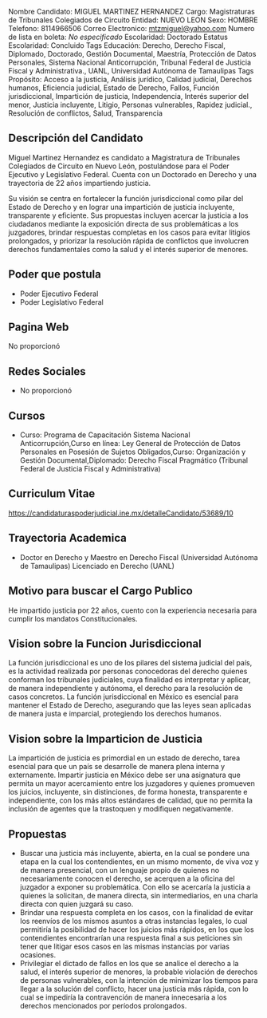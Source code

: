 Nombre Candidato: MIGUEL MARTINEZ HERNANDEZ
Cargo: Magistraturas de Tribunales Colegiados de Circuito
Entidad: NUEVO LEON
Sexo: HOMBRE
Telefono: 8114966506
Correo Electronico: mtzmiguel@yahoo.com
Numero de lista en boleta: *No especificado*
Escolaridad: Doctorado
Estatus Escolaridad: Concluido
Tags Educación: Derecho, Derecho Fiscal, Diplomado, Doctorado, Gestión Documental, Maestría, Protección de Datos Personales, Sistema Nacional Anticorrupción, Tribunal Federal de Justicia Fiscal y Administrativa., UANL, Universidad Autónoma de Tamaulipas
Tags Propósito: Acceso a la justicia, Análisis jurídico, Calidad judicial, Derechos humanos, Eficiencia judicial, Estado de Derecho, Fallos, Función jurisdiccional, Impartición de justicia, Independencia, Interés superior del menor, Justicia incluyente, Litigio, Personas vulnerables, Rapidez judicial., Resolución de conflictos, Salud, Transparencia


## Descripción del Candidato 

Miguel Martinez Hernandez es candidato a Magistratura de Tribunales Colegiados de Circuito en Nuevo León, postulándose para el Poder Ejecutivo y Legislativo Federal. Cuenta con un Doctorado en Derecho y una trayectoria de 22 años impartiendo justicia.

Su visión se centra en fortalecer la función jurisdiccional como pilar del Estado de Derecho y en lograr una impartición de justicia incluyente, transparente y eficiente. Sus propuestas incluyen acercar la justicia a los ciudadanos mediante la exposición directa de sus problemáticas a los juzgadores, brindar respuestas completas en los casos para evitar litigios prolongados, y priorizar la resolución rápida de conflictos que involucren derechos fundamentales como la salud y el interés superior de menores.


## Poder que postula

- Poder Ejecutivo Federal
- Poder Legislativo Federal


## Pagina Web

No proporcionó


## Redes Sociales

- No proporcionó


## Cursos

- Curso: Programa de Capacitación Sistema Nacional Anticorrupción,Curso en línea: Ley General de Protección de Datos Personales en Posesión de Sujetos Obligados,Curso: Organización y Gestión Documental,Diplomado: Derecho Fiscal Pragmático (Tribunal Federal de Justicia Fiscal y Administrativa)


## Curriculum Vitae

https://candidaturaspoderjudicial.ine.mx/detalleCandidato/53689/10


## Trayectoria Academica

- Doctor en Derecho y Maestro en Derecho Fiscal (Universidad Autónoma de Tamaulipas) Licenciado en Derecho (UANL)


## Motivo para buscar el Cargo Publico

He impartido justicia por 22 años, cuento con la experiencia necesaria para cumplir los mandatos Constitucionales.


## Vision sobre la Funcion Jurisdiccional

La función jurisdiccional es uno de los pilares del sistema judicial del país, es la actividad realizada por personas conocedoras del derecho quienes conforman los tribunales judiciales, cuya finalidad es interpretar y aplicar, de manera independiente y autónoma, el derecho para la resolución de casos concretos. La función jurisdiccional en México es esencial para mantener el Estado de Derecho, asegurando que las leyes sean aplicadas de manera justa e imparcial, protegiendo los derechos humanos.


## Vision sobre la Imparticion de Justicia

La impartición de justicia es primordial en un estado de derecho, tarea esencial para que un país se desarrolle de manera plena interna y externamente. Impartir justicia en México debe ser una asignatura que permita un mayor acercamiento entre los juzgadores y quienes promueven los juicios, incluyente, sin distinciones, de forma honesta, transparente e independiente, con los más altos estándares de calidad, que no permita la inclusión de agentes que la trastoquen y modifiquen negativamente.


## Propuestas

- Buscar una justicia más incluyente, abierta, en la cual se pondere una etapa en la cual los contendientes, en un mismo momento, de viva voz y de manera presencial, con un lenguaje propio de quienes no necesariamente conocen el derecho, se acerquen a la oficina del juzgador a exponer su problemática. Con ello se acercaría la justicia a quienes la solicitan, de manera directa, sin intermediarios, en una charla directa con quien juzgará su caso.
- Brindar una respuesta completa en los casos, con la finalidad de evitar los reenvíos de los mismos asuntos a otras instancias legales, lo cual permitiría la posibilidad de hacer los juicios más rápidos, en los que los contendientes encontrarían una respuesta final a sus peticiones sin tener que litigar esos casos en las mismas instancias por varias ocasiones.
- Privilegiar el dictado de fallos en los que se analice el derecho a la salud, el interés superior de menores, la probable violación de derechos de personas vulnerables, con la intención de minimizar los tiempos para llegar a la solución del conflicto, hacer una justicia más rápida, con lo cual se impediría la contravención de manera innecesaria a los derechos mencionados por períodos prolongados.

